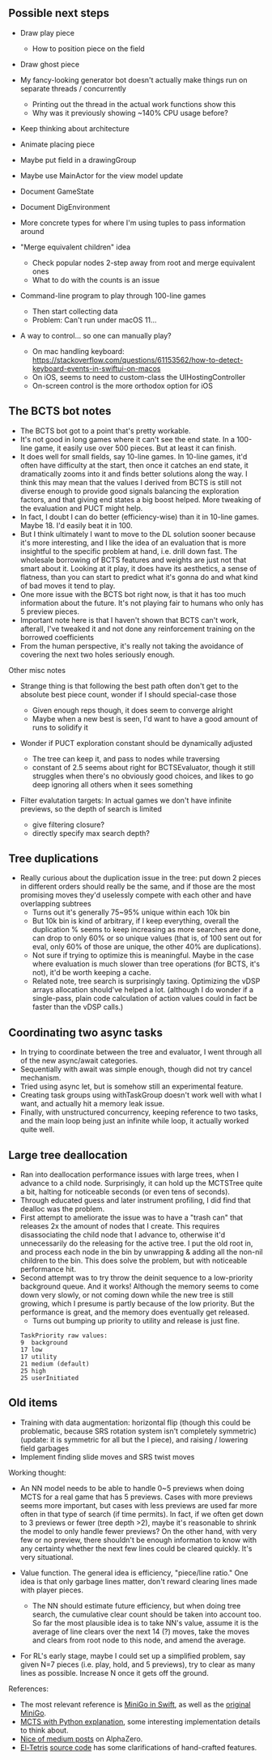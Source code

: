 
## Possible next steps

- Draw play piece
    - How to position piece on the field
    
- Draw ghost piece
    
- My fancy-looking generator bot doesn't actually make things run on separate
  threads / concurrently
    - Printing out the thread in the actual work functions show this
    - Why was it previously showing ~140% CPU usage before?
    
- Keep thinking about architecture

- Animate placing piece

- Maybe put field in a drawingGroup

- Maybe use MainActor for the view model update

- Document GameState
- Document DigEnvironment

- More concrete types for where I'm using tuples to pass information around

- "Merge equivalent children" idea
    - Check popular nodes 2-step away from root and merge equivalent ones
    - What to do with the counts is an issue

- Command-line program to play through 100-line games
    - Then start collecting data
    - Problem:  Can't run under macOS 11...
    
- A way to control... so one can manually play?
    - On mac handling keyboard:
        https://stackoverflow.com/questions/61153562/how-to-detect-keyboard-events-in-swiftui-on-macos
    - On iOS, seems to need to custom-class the UIHostingController
    - On-screen control is the more orthodox option for iOS


## The BCTS bot notes

- The BCTS bot got to a point that's pretty workable.
- It's not good in long games where it can't see the end state.  In a 100-line
  game, it easily use over 500 pieces.  But at least it can finish.
- It does well for small fields, say 10-line games.  In 10-line games, it'd often
  have difficulty at the start, then once it catches an end state, it dramatically
  zooms into it and finds better solutions along the way.  I think this may mean
  that the values I derived from BCTS is still not diverse enough to provide good
  signals balancing the exploration factors, and that giving end states a big
  boost helped.  More tweaking of the evaluation and PUCT might help.
- In fact, I doubt I can do better (efficiency-wise) than it in 10-line games.
  Maybe 18.  I'd easily beat it in 100.
- But I think ultimately I want to move to the DL solution sooner because it's
  more interesting, and I like the idea of an evaluation that is more insightful
  to the specific problem at hand, i.e. drill down fast.  The wholesale borrowing
  of BCTS features and weights are just not that smart about it.  Looking at it
  play, it does have its aesthetics, a sense of flatness, than you can start to
  predict what it's gonna do and what kind of bad moves it tend to play.
- One more issue with the BCTS bot right now, is that it has too much information
  about the future.  It's not playing fair to humans who only has 5 preview pieces.
- Important note here is that I haven't shown that BCTS can't work, afterall, I've
  tweaked it and not done any reinforcement training on the borrowed coefficients
- From the human perspective, it's really not taking the avoidance of covering the
  next two holes seriously enough.

Other misc notes
  
- Strange thing is that following the best path often don't get to the absolute
  best piece count, wonder if I should special-case those
    - Given enough reps though, it does seem to converge alright
    - Maybe when a new best is seen, I'd want to have a good amount
      of runs to solidify it
  
- Wonder if PUCT exploration constant should be dynamically adjusted
    - The tree can keep it, and pass to nodes while traversing
    - constant of 2.5 seems about right for BCTSEvaluator, though it still
      struggles when there's no obviously good choices, and likes to go
      deep ignoring all others when it sees something
      
- Filter evalutation targets: In actual games we don't have infinite previews,
  so the depth of search is limited
    - give filtering closure?
    - directly specify max search depth?


## Tree duplications

- Really curious about the duplication issue in the tree: put down 2 pieces in
  different orders should really be the same, and if those are the most promising
  moves they'd uselessly compete with each other and have overlapping subtrees
    - Turns out it's generally 75~95% unique within each 10k bin
    - But 10k bin is kind of arbitrary, if I keep everything, overall the
      duplication % seems to keep increasing as more searches are done, can drop
      to only 60% or so unique values (that is, of 100 sent out for eval, only
      60% of those are unique, the other 40% are duplications).
    - Not sure if trying to optimize this is meaningful.  Maybe in the case
      where evaluation is much slower than tree operations (for BCTS, it's not),
      it'd be worth keeping a cache.
    - Related note, tree search is surprisingly taxing.  Optimizing the vDSP
      arrays allocation should've helped a lot.  (although I do wonder if a
      single-pass, plain code calculation of action values could in fact be
      faster than the vDSP calls.)


## Coordinating two async tasks

- In trying to coordinate between the tree and evaluator, I went through all
  of the new async/await categories.
- Sequentially with await was simple enough, though did not try cancel mechanism.
- Tried using async let, but is somehow still an experimental feature.
- Creating task groups using withTaskGroup doesn't work well with what I want,
  and actually hit a memory leak issue.
- Finally, with unstructured concurrency, keeping reference to two tasks, and
  the main loop being just an infinite while loop, it actually worked quite well.


## Large tree deallocation

- Ran into deallocation performance issues with large trees, when I advance to
  a child node.  Surprisingly, it can hold up the MCTSTree quite a bit, halting
  for noticeable seconds (or even tens of seconds).
- Through educated guess and later instrument profiling, I did find that dealloc
  was the problem.
- First attempt to ameliorate the issue was to have a "trash can" that releases
  2x the amount of nodes that I create.  This requires disassociating the child
  node that I advance to, otherwise it'd unnecessarily do the releasing for the
  active tree.  I put the old root in, and process each node in the bin by
  unwrapping & adding all the non-nil children to the bin.  This does solve the
  problem, but with noticeable performance hit.
- Second attempt was to try throw the deinit sequence to a low-priority background
  queue.  And it works!  Although the memory seems to come down very slowly,
  or not coming down while the new tree is still growing, which I presume is
  partly because of the low priority.  But the performance is great, and the
  memory does eventually get released.
    - Turns out bumping up priority to utility and release is just fine.
    ```
    TaskPriority raw values:
    9  background
    17 low
    17 utility
    21 medium (default)
    25 high
    25 userInitiated
    ```



## Old items

- Training with data augmentation: horizontal flip (though this could be problematic, because SRS rotation system isn't completely symmetric) (update: it is symmetric for all but the I piece), and raising / lowering field garbages
- Implement finding slide moves and SRS twist moves



Working thought:

- An NN model needs to be able to handle 0~5 previews when doing MCTS for a real game that has 5 previews.  Cases with more previews seems more important, but cases with less previews are used far more often in that type of search (if time permits).  In fact, if we often get down to 3 previews or fewer (tree depth >2), maybe it's reasonable to shrink the model to only handle fewer previews?  On the other hand, with very few or no preview, there shouldn't be enough information to know with any certainty whether the next few lines could be cleared quickly.  It's very situational.

- Value function.  The general idea is efficiency, "piece/line ratio."  One idea is that only garbage lines matter, don't reward clearing lines made with player pieces.
  - The NN should estimate future efficiency, but when doing tree search, the cumulative clear count should be taken into account too.  So far the most plausible idea is to take NN's value, assume it is the average of line clears over the next 14 (?) moves, take the moves and clears from root node to this node, and amend the average.

- For RL's early stage, maybe I could set up a simplified problem, say given N=7 pieces (i.e. play, hold, and 5 previews), try to clear as many lines as possible.  Increase N once it gets off the ground.


References:
- The most relevant reference is [MiniGo in Swift](https://github.com/tensorflow/swift-models/tree/master/MiniGo), as well as the [original MiniGo](https://github.com/tensorflow/minigo).
- [MCTS with Python explanation](http://www.moderndescartes.com/essays/deep_dive_mcts/), some interesting implementation details to think about.
- [Nice of medium posts](https://medium.com/oracledevs/lessons-from-alphazero-part-3-parameter-tweaking-4dceb78ed1e5) on AlphaZero.
- [El-Tetris](http://imake.ninja/el-tetris-an-improvement-on-pierre-dellacheries-algorithm/) [source code](https://github.com/daogan/tetris-ai/blob/master/tetris_ai.py) has some clarifications of hand-crafted features.



